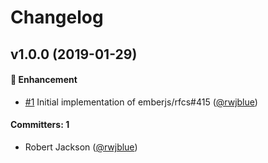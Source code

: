 # Changelog

## v1.0.0 (2019-01-29)

#### :rocket: Enhancement
* [#1](https://github.com/emberjs/ember-render-modifiers/pull/1) Initial implementation of emberjs/rfcs#415 ([@rwjblue](https://github.com/rwjblue))

#### Committers: 1
- Robert Jackson ([@rwjblue](https://github.com/rwjblue))
